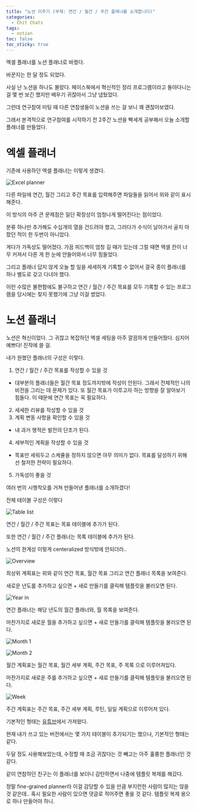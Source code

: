 ```yaml
---
title: "노션 이주기 (부제: 연간 / 월간 / 주간 플래너를 소개합니다)"
categories:
  - Chit Chats
tags:
  - notion
toc: false
toc_sticky: true
---
```


엑셀 플래너를 노션 플래너로 바꿨다.

바꾼지는 한 달 정도 되었다.

사실 난 노션을 하나도 몰랐다. 페이스북에서 혁신적인 정리 프로그램이라고 돌아다니는 걸 몇 번 보긴 했지만 배우기 귀찮아서 그냥 냅뒀었다.

그런데 연구참여 미팅 때 다른 연참생들이 노션을 쓰는 걸 보니 꽤 괜찮아보였다.

그래서 본격적으로 연구참여를 시작하기 전 2주간 노션을 빡세게 공부해서 오늘 소개할 플래너를 만들었다.

# 엑셀 플래너

기존에 사용하던 엑셀 플래너는 이렇게 생겼다.

![Excel planner][1] 

다른 파일에 연간, 월간 그리고 주간 목표를 입력해주면 파일들을 읽어서 위와 같이 표시해준다.

이 방식의 아주 큰 문제점은 일단 확장성이 엄청나게 떨어진다는 점이었다.

분류 하나만 추가해도 수십개의 열을 건드려야 했고, 그러다가 수식이 날아가서 골치 아팠던 적이 한 두번이 아니었다.

게다가 가독성도 떨어졌다. 가끔 피드백이 엄청 길 때가 있는데 그럴 때면 엑셀 칸이 너무 커져서 다른 게 한 눈에 안들어와서 너무 힘들었다.

그리고 플래너 답지 않게 오늘 할 일을 세세하게 기록할 수 없어서 결국 종이 플래너를 하나 별도로 갖고 다녀야 했다.

이런 수많은 불편함에도 불구하고 연간 / 월간 / 주간 목표를 모두 기록할 수 있는 프로그램을 당시에는 찾지 못했기에 그냥 이걸 썼었다.

# 노션 플래너

노션은 혁신이었다. 그 귀찮고 복잡하던 엑셀 세팅을 아주 깔끔하게 만들어줬다. 심지어 예쁘다! 진작에 쓸 걸.

내가 원했던 플래너의 구성은 이렇다.

1. 연간 / 월간 / 주간 목표를 작성할 수 있을 것
  - 대부분의 플래너들은 월간 목표 정도까지밖에 작성이 안된다. 그래서 전체적인 나의 비전을 그리는 데 문제가 있다. 또 월간 목표가 이루고자 하는 방향을 잘 알아보기 힘들다. 이 때문에 연간 목표는 꼭 필요하다.
2. 세세한 리뷰를 작성할 수 있을 것
3. 계획 변동 사항을 확인할 수 있을 것
  - 내 과거 행적은 발전의 단초가 된다.
4. 세부적인 계획을 작성할 수 있을 것
  - 목표만 세워두고 스케쥴을 정하지 않으면 아무 의미가 없다. 목표를 달성하기 위해선 철저한 전략이 필요하다.
5. 가독성이 좋을 것

여러 번의 시행착오를 거쳐 만들어낸 플래너를 소개하겠다!

전체 테이블 구성은 이렇다

![Table list][2]

연간 / 월간 / 주간 목표는 목표 테이블에 추가가 된다.

또한 연간 / 월간 / 주간 플래너는 목록 테이블에 추가가 된다.

노션의 한계상 이렇게 centeralized 방식밖에 안되더라..

![Overview][3]

최상위 계획표는 위와 같이 연간 목표, 월간 목표 그리고 연간 플래너 목록을 보여준다.

새로운 년도를 추가하고 싶으면 + 새로 만들기를 클릭해 템플릿을 불러오면 된다.

![Year in][4]

연간 플래너는 해당 년도의 월간 플래너와, 월 목록을 보여준다.

마찬가지로 새로운 월을 추가하고 싶으면 + 새로 만들기를 클릭해 템플릿을 불러오면 된다.

![Month 1][5]

![Month 2][6]

월간 계획표는 월간 목표, 월간 세부 계획, 주간 목표, 주 목록 으로 이루어져있다.

마찬가지로 새로운 주를 추가하고 싶으면 + 새로 만들기를 클릭해 템플릿을 불러오면 된다.

![Week][7]

주간 계획표는 주간 목표, 주간 세부 계획, 루틴, 일일 계획으로 이루어져 있다.

기본적인 형태는 [유튜브](https://www.youtube.com/watch?v=rgRRgnJj2p0)에서 가져왔다.

현재 내가 쓰고 있는 버전에서는 몇 가지 테이블이 추가되기는 했으나, 기본적인 형태는 같다.

두달 정도 사용해보았는데, 수정할 때 조금 귀찮다는 것 빼고는 아주 훌륭한 플래너인 것 같다.

같이 연참하던 친구는 이 플래너를 보더니 감탄하면서 나중에 템플릿 복제를 해갔다.

정말 fine-grained planner라 이걸 감당할 수 있을 만큼 부지런한 사람이 많지는 않을 것 같은데.. 혹시 필요한 사람이 있으면 댓글로 적어주면 좋을 것 같다. 템플릿 복제 용으로 하나 만들어야 하니.

[1]: /assets/chit-chat/notion/excel.png
[2]: /assets/chit-chat/notion/list.png
[3]: /assets/chit-chat/notion/year.png
[4]: /assets/chit-chat/notion/year_in.png
[5]: /assets/chit-chat/notion/month.png
[6]: /assets/chit-chat/notion/month_2.png
[7]: /assets/chit-chat/notion/week.png